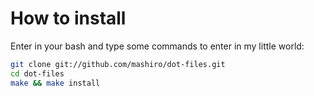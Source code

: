 # How to install

Enter in your bash and type some commands to enter in my little world:

```sh
git clone git://github.com/mashiro/dot-files.git
cd dot-files
make && make install
```
